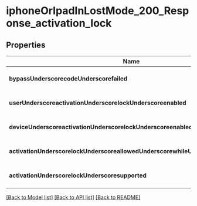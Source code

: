 # iphoneOrIpadInLostMode_200_Response_activation_lock

## Properties
Name | Type | Description | Notes
------------ | ------------- | ------------- | -------------
**bypassUnderscorecodeUnderscorefailed** | **integer** |  | [optional] [default to null]
**userUnderscoreactivationUnderscorelockUnderscoreenabled** | **integer** |  | [optional] [default to null]
**deviceUnderscoreactivationUnderscorelockUnderscoreenabled** | **integer** |  | [optional] [default to null]
**activationUnderscorelockUnderscoreallowedUnderscorewhileUnderscoresupervised** | **integer** |  | [optional] [default to null]
**activationUnderscorelockUnderscoresupported** | **integer** |  | [optional] [default to null]

[[Back to Model list]](../README.md#documentation-for-models) [[Back to API list]](../README.md#documentation-for-api-endpoints) [[Back to README]](../README.md)


